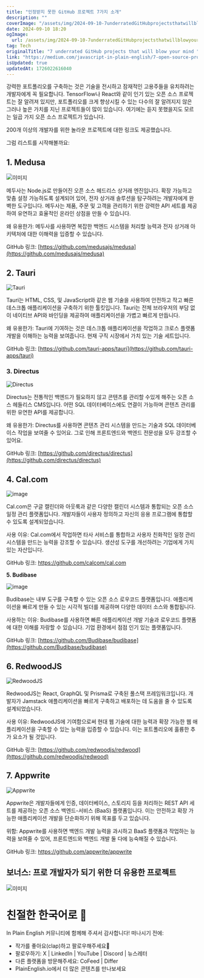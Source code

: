 ```yaml
---
title: "인정받지 못한 GitHub 프로젝트 7가지 소개"
description: ""
coverImage: "/assets/img/2024-09-10-7underratedGitHubprojectsthatwillblowyourmind_0.png"
date: 2024-09-10 18:20
ogImage: 
  url: /assets/img/2024-09-10-7underratedGitHubprojectsthatwillblowyourmind_0.png
tag: Tech
originalTitle: "7 underrated GitHub projects that will blow your mind "
link: "https://medium.com/javascript-in-plain-english/7-open-source-projects-for-enhancing-your-portfolio-5e35ebd27b3e"
isUpdated: true
updatedAt: 1726022616040
---
```



강력한 포트폴리오를 구축하는 것은 기술을 전시하고 잠재적인 고용주들을 유치하려는 개발자에게 꼭 필요합니다. TensorFlow나 React와 같이 인기 있는 오픈 소스 프로젝트는 잘 알려져 있지만, 포트폴리오를 크게 향상시킬 수 있는 다수의 잘 알려지지 않은 그러나 높은 가치를 지닌 프로젝트들이 많이 있습니다. 여기에는 듣지 못했을지도 모르는 일곱 가지 오픈 소스 프로젝트가 있습니다. 

200개 이상의 개발자를 위한 놀라운 프로젝트에 대한 링크도 제공했습니다.

그럼 리스트를 시작해볼까요:

## 1. Medusa

<div class="content-ad"></div>

![이미지](/assets/img/2024-09-10-7underratedGitHubprojectsthatwillblowyourmind_0.png)

메두사는 Node.js로 만들어진 오픈 소스 헤드리스 상거래 엔진입니다. 확장 가능하고 맞춤 설정 가능하도록 설계되어 있어, 전자 상거래 솔루션을 탐구하려는 개발자에게 완벽한 도구입니다. 메두사는 제품, 주문 및 고객을 관리하기 위한 강력한 API 세트를 제공하여 유연하고 효율적인 온라인 상점을 만들 수 있습니다.

왜 유용한가: 메두사를 사용하면 복잡한 백엔드 시스템을 처리할 능력과 전자 상거래 아키텍처에 대한 이해력을 입증할 수 있습니다.

GitHub 링크: [https://github.com/medusajs/medusa](https://github.com/medusajs/medusa)

<div class="content-ad"></div>

## 2. Tauri

![Tauri](/assets/img/2024-09-10-7underratedGitHubprojectsthatwillblowyourmind_1.png)

Tauri는 HTML, CSS, 및 JavaScript와 같은 웹 기술을 사용하여 안전하고 작고 빠른 데스크톱 애플리케이션을 구축하기 위한 툴킷입니다. Tauri는 전체 브라우저의 부담 없이 네이티브 API와 바인딩을 제공하여 애플리케이션을 가볍고 빠르게 만듭니다.

왜 유용한가: Tauri에 기여하는 것은 데스크톱 애플리케이션을 작업하고 크로스 플랫폼 개발을 이해하는 능력을 보여줍니다. 현재 구직 시장에서 가치 있는 기술 세트입니다.

<div class="content-ad"></div>

GitHub 링크: [https://github.com/tauri-apps/tauri](https://github.com/tauri-apps/tauri)

### 3. Directus

![Directus](/assets/img/2024-09-10-7underratedGitHubprojectsthatwillblowyourmind_2.png)

Directus는 전통적인 백엔드가 필요하지 않고 콘텐츠를 관리할 수있게 해주는 오픈 소스 헤들리스 CMS입니다. 어떤 SQL 데이터베이스에도 연결이 가능하며 콘텐츠 관리를 위한 유연한 API를 제공합니다.

<div class="content-ad"></div>

왜 유용한가: Directus를 사용하면 콘텐츠 관리 시스템을 만드는 기술과 SQL 데이터베이스 작업을 보여줄 수 있어요. 그로 인해 프론트엔드와 백엔드 전문성을 모두 강조할 수 있어요.

GitHub 링크: [https://github.com/directus/directus](https://github.com/directus/directus)

## 4. Cal.com

![image](/assets/img/2024-09-10-7underratedGitHubprojectsthatwillblowyourmind_3.png)

<div class="content-ad"></div>

Cal.com은 구글 캘린더와 아웃룩과 같은 다양한 캘린더 시스템과 통합되는 오픈 소스 일정 관리 플랫폼입니다. 개발자들이 사용자 정의하고 자신의 응용 프로그램에 통합할 수 있도록 설계되었습니다.

사용 이유: Cal.com에서 작업하면 타사 서비스를 통합하고 사용자 친화적인 일정 관리 시스템을 만드는 능력을 강조할 수 있습니다. 생산성 도구를 개선하려는 기업에게 가치 있는 자산입니다.

GitHub 링크: https://github.com/calcom/cal.com

**5. Budibase**

<div class="content-ad"></div>

![image](/assets/img/2024-09-10-7underratedGitHubprojectsthatwillblowyourmind_4.png)

Budibase는 내부 도구를 구축할 수 있는 오픈 소스 로우코드 플랫폼입니다. 애플리케이션을 빠르게 만들 수 있는 시각적 빌더를 제공하며 다양한 데이터 소스와 통합됩니다.

사용하는 이유: Budibase를 사용하면 빠른 애플리케이션 개발 기술과 로우코드 플랫폼에 대한 이해를 자랑할 수 있습니다. 기업 환경에서 점점 인기 있는 플랫폼입니다.

GitHub 링크: [https://github.com/Budibase/budibase](https://github.com/Budibase/budibase)

<div class="content-ad"></div>

## 6. RedwoodJS

![RedwoodJS](/assets/img/2024-09-10-7underratedGitHubprojectsthatwillblowyourmind_5.png)

RedwoodJS는 React, GraphQL 및 Prisma로 구축된 풀스택 프레임워크입니다. 개발자가 Jamstack 애플리케이션을 빠르게 구축하고 배포하는 데 도움을 줄 수 있도록 설계되었습니다.

사용 이유: RedwoodJS에 기여함으로써 현대 웹 기술에 대한 능력과 확장 가능한 웹 애플리케이션을 구축할 수 있는 능력을 입증할 수 있습니다. 이는 포트폴리오에 훌륭한 추가 요소가 될 것입니다.

<div class="content-ad"></div>

GitHub 링크: [https://github.com/redwoodjs/redwood](https://github.com/redwoodjs/redwood)

## 7. Appwrite

![Appwrite](/assets/img/2024-09-10-7underratedGitHubprojectsthatwillblowyourmind_6.png)

Appwrite은 개발자들에게 인증, 데이터베이스, 스토리지 등을 처리하는 REST API 세트를 제공하는 오픈 소스 백엔드-서비스 (BaaS) 플랫폼입니다. 이는 안전하고 확장 가능한 애플리케이션 개발을 단순화하기 위해 목표를 두고 있습니다.

<div class="content-ad"></div>

위함: Appwrite를 사용하면 백엔드 개발 능력을 과시하고 BaaS 플랫폼과 작업하는 능력을 보여줄 수 있어, 프론트엔드와 백엔드 개발 둘 다에 능숙해질 수 있습니다.

GitHub 링크: https://github.com/appwrite/appwrite

## 보너스: 프로 개발자가 되기 위한 더 유용한 프로젝트

![이미지](/assets/img/2024-09-10-7underratedGitHubprojectsthatwillblowyourmind_7.png)

<div class="content-ad"></div>

# 친절한 한국어로 🚀

In Plain English 커뮤니티에 함께해 주셔서 감사합니다! 떠나시기 전에:

- 작가를 좋아요(clap)하고 팔로우해주세요️👏️️
- 팔로우하기: X | LinkedIn | YouTube | Discord | 뉴스레터
- 다른 플랫폼을 방문해주세요: CoFeed | Differ
- PlainEnglish.io에서 더 많은 콘텐츠를 만나보세요